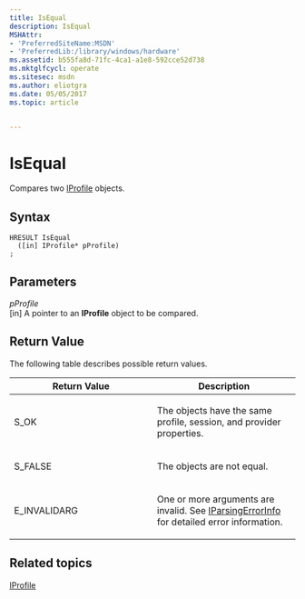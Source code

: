 ```yaml
---
title: IsEqual
description: IsEqual
MSHAttr:
- 'PreferredSiteName:MSDN'
- 'PreferredLib:/library/windows/hardware'
ms.assetid: b555fa8d-71fc-4ca1-a1e8-592cce52d738
ms.mktglfcycl: operate
ms.sitesec: msdn
ms.author: eliotgra
ms.date: 05/05/2017
ms.topic: article


---
```


# IsEqual


Compares two [IProfile](iprofile.md) objects.

## Syntax


```
HRESULT IsEqual
  ([in] IProfile* pProfile)
;
```

## Parameters


<a href="" id="pprofile"></a>*pProfile*  
\[in\] A pointer to an **IProfile** object to be compared.

## Return Value


The following table describes possible return values.

<table>
<colgroup>
<col width="50%" />
<col width="50%" />
</colgroup>
<thead>
<tr class="header">
<th>Return Value</th>
<th>Description</th>
</tr>
</thead>
<tbody>
<tr class="odd">
<td><p>S_OK</p></td>
<td><p>The objects have the same profile, session, and provider properties.</p></td>
</tr>
<tr class="even">
<td><p>S_FALSE</p></td>
<td><p>The objects are not equal.</p></td>
</tr>
<tr class="odd">
<td><p>E_INVALIDARG</p></td>
<td><p>One or more arguments are invalid. See <a href="iparsingerrorinfo.md" data-raw-source="[IParsingErrorInfo](iparsingerrorinfo.md)">IParsingErrorInfo</a> for detailed error information.</p></td>
</tr>
</tbody>
</table>

 

## Related topics


[IProfile](iprofile.md)

 

 







